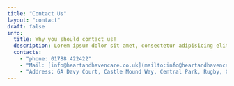 ```yaml
---
title: "Contact Us"
layout: "contact"
draft: false
info:
  title: Why you should contact us!
  description: Lorem ipsum dolor sit amet, consectetur adipisicing elit. Velit recusandae voluptates doloremque veniam temporibus porro culpa ipsa, nisi soluta minima saepe laboriosam debitis nesciunt.
  contacts:
    - "phone: 01788 422422"
    - "Mail: [info@heartandhavencare.co.uk](mailto:info@heartandhavencare.co.uk)"
    - "Address: 6A Davy Court, Castle Mound Way, Central Park, Rugby, CV23 0UZ"
---
```

